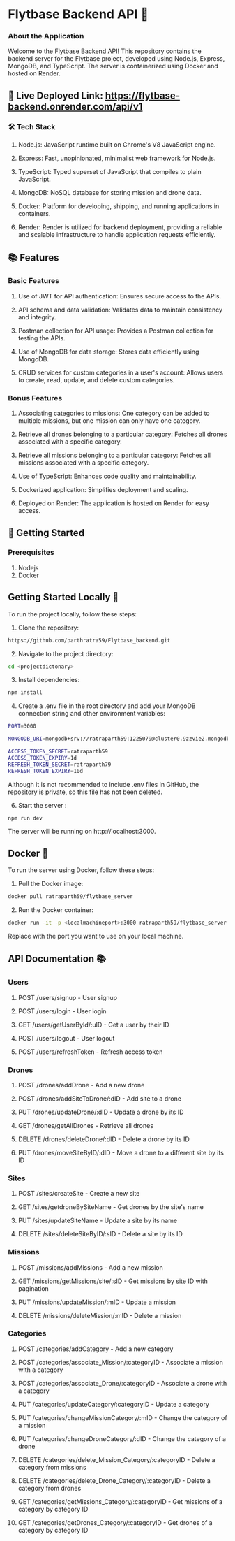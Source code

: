 # Flytbase Backend API 🚀

### About the Application

Welcome to the Flytbase Backend API! This repository contains the backend server for the Flytbase project, developed using Node.js, Express, MongoDB, and TypeScript. The server is containerized using Docker and hosted on Render.


## 🚀 Live Deployed Link: https://flytbase-backend.onrender.com/api/v1


### 🛠️ Tech Stack

1. Node.js: JavaScript runtime built on Chrome's V8 JavaScript engine.

2. Express: Fast, unopinionated, minimalist web framework for Node.js.

3. TypeScript: Typed superset of JavaScript that compiles to plain JavaScript.

4. MongoDB: NoSQL database for storing mission and drone data.

5. Docker: Platform for developing, shipping, and running applications in containers.

6. Render: Render is utilized for backend deployment, providing a reliable and scalable infrastructure to handle application requests efficiently.



## 📚 Features
### Basic Features

1. Use of JWT for API authentication: Ensures secure access to the APIs.

2. API schema and data validation: Validates data to maintain consistency and integrity.

3. Postman collection for API usage: Provides a Postman collection for testing the APIs.

4. Use of MongoDB for data storage: Stores data efficiently using MongoDB.

5. CRUD services for custom categories in a user's account: Allows users to create, read, update, and delete custom categories.
   

### Bonus Features

1. Associating categories to missions: One category can be added to multiple missions, but one mission can only have one category.

2. Retrieve all drones belonging to a particular category: Fetches all drones associated with a specific category.

3. Retrieve all missions belonging to a particular category: Fetches all missions associated with a specific category.

4. Use of TypeScript: Enhances code quality and maintainability.

5. Dockerized application: Simplifies deployment and scaling.

6. Deployed on Render: The application is hosted on Render for easy access.



## 🚀 Getting Started
### Prerequisites
1. Nodejs
2. Docker


## Getting Started Locally 🚀

To run the project locally, follow these steps:

1. Clone the repository:

```bash
https://github.com/parthratra59/Flytbase_backend.git
```

2. Navigate to the project directory:

```bash
cd <projectdictonary>
```

3. Install dependencies:

```bash
npm install
```

4. Create a .env file in the root directory and add your MongoDB connection string and other environment variables:

```bash
PORT=3000

MONGODB_URI=mongodb+srv://ratraparth59:1225079@cluster0.9zzvie2.mongodb.net

ACCESS_TOKEN_SECRET=ratraparth59
ACCESS_TOKEN_EXPIRY=1d
REFRESH_TOKEN_SECRET=ratraparth79
REFRESH_TOKEN_EXPIRY=10d
```

Although it is not recommended to include .env files in GitHub, the repository is private, so this file has not been deleted.


6. Start the server :

```bash
npm run dev
```
The server will be running on http://localhost:3000.


## Docker 🚀

To run the server using Docker, follow these steps:

1. Pull the Docker image:

```bash
docker pull ratraparth59/flytbase_server
```

2. Run the Docker container:

```bash
docker run -it -p <localmachineport>:3000 ratraparth59/flytbase_server
```
Replace <localmachineport> with the port you want to use on your local machine.


## API Documentation 📚 

### Users
1. POST /users/signup - User signup

2. POST /users/login - User login

3. GET /users/getUserById/:uID - Get a user by their ID

4. POST /users/logout - User logout

5. POST /users/refreshToken - Refresh access token


### Drones
1. POST /drones/addDrone - Add a new drone

2. POST /drones/addSiteToDrone/:dID - Add site to a drone

3. PUT /drones/updateDrone/:dID - Update a drone by its ID

4. GET /drones/getAllDrones - Retrieve all drones

5. DELETE /drones/deleteDrone/:dID - Delete a drone by its ID

6. PUT /drones/moveSiteByID/:dID - Move a drone to a different site by its ID

### Sites
1. POST /sites/createSite - Create a new site

2. GET /sites/getdroneBySiteName - Get drones by the site's name

3. PUT /sites/updateSiteName - Update a site by its name

4. DELETE /sites/deleteSiteByID/:sID - Delete a site by its ID

### Missions
1. POST /missions/addMissions - Add a new mission

2. GET /missions/getMissions/site/:sID - Get missions by site ID with pagination

3. PUT /missions/updateMission/:mID - Update a mission

4. DELETE /missions/deleteMission/:mID - Delete a mission

### Categories
1. POST /categories/addCategory - Add a new category

2. POST /categories/associate_Mission/:categoryID - Associate a mission with a category

3. POST /categories/associate_Drone/:categoryID - Associate a drone with a category

4. PUT /categories/updateCategory/:categoryID - Update a category

5. PUT /categories/changeMissionCategory/:mID - Change the category of a mission

6. PUT /categories/changeDroneCategory/:dID - Change the category of a drone

7. DELETE /categories/delete_Mission_Category/:categoryID - Delete a category from missions

8. DELETE /categories/delete_Drone_Category/:categoryID - Delete a category from drones

9. GET /categories/getMissions_Category/:categoryID - Get missions of a category by category ID

10. GET /categories/getDrones_Category/:categoryID - Get drones of a category by category ID

